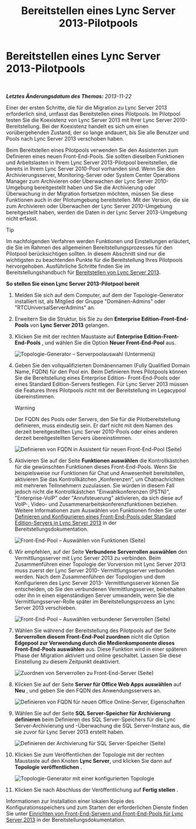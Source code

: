 ﻿---
title: Bereitstellen eines Lync Server 2013-Pilotpools
TOCTitle: Bereitstellen eines Lync Server 2013-Pilotpools
ms:assetid: a81aba1e-e636-434b-8c56-4150435bb55d
ms:mtpsurl: https://technet.microsoft.com/de-de/library/JJ205144(v=OCS.15)
ms:contentKeyID: 49295017
ms.date: 05/19/2016
mtps_version: v=OCS.15
ms.translationtype: HT
---

# Bereitstellen eines Lync Server 2013-Pilotpools

 

_**Letztes Änderungsdatum des Themas:** 2013-11-22_

Einer der ersten Schritte, die für die Migration zu Lync Server 2013 erforderlich sind, umfasst das Bereitstellen eines Pilotpools. Im Pilotpool testen Sie die Koexistenz von Lync Server 2013 mit Ihrer Lync Server 2010-Bereitstellung. Bei der Koexistenz handelt es sich um einen vorübergehenden Zustand, der so lange andauert, bis Sie alle Benutzer und Pools nach Lync Server 2013 verschoben haben.

Beim Bereitstellen eines Pilotpools verwenden Sie den Assistenten zum Definieren eines neuen Front-End-Pools. Sie sollten dieselben Funktionen und Arbeitslasten in Ihrem Lync Server 2013-Pilotpool bereitstellen, die bereits in Ihrem Lync Server 2010-Pool vorhanden sind. Wenn Sie den Archivierungsserver, Monitoring-Server oder System Center Operations Manager zum Archivieren oder Überwachen der Lync Server 2010-Umgebung bereitgestellt haben und Sie die Archivierung oder Überwachung in der Migration fortsetzen möchten, müssen Sie diese Funktionen auch in der Pilotumgebung bereitstellen. Mit der Version, die sie zum Archivieren oder Überwachen der Lync Server 2010-Umgebung bereitgestellt haben, werden die Daten in der Lync Server 2013-Umgebung nicht erfasst.


> [!TIP]
> Im nachfolgenden Verfahren werden Funktionen und Einstellungen erläutert, die Sie im Rahmen des allgemeinen Bereitstellungsprozesses für den Pilotpool berücksichtigen sollten. In diesem Abschnitt sind nur die wichtigsten zu beachtenden Punkte für die Bereitstellung Ihres Pilotpools hervorgehoben. Ausführliche Schritte finden Sie im Bereitstellungshandbuch für <A href="lync-server-2013-deploying-lync-server.md">Bereitstellen von Lync Server&nbsp;2013</A>.



**So stellen Sie einen Lync Server 2013-Pilotpool bereit**

1.  Melden Sie sich auf dem Computer, auf dem der Topologie-Generator installiert ist, als Mitglied der Gruppe "Domänen-Admins" oder "RTCUniversalServerAdmins" an.

2.  Erweitern Sie die Struktur, bis Sie zu den **Enterprise Edition-Front-End-Pools** von **Lync Server 2013** gelangen.

3.  Klicken Sie mit der rechten Maustaste auf **Enterprise Edition-Front-End-Pools** , und wählen Sie die Option **Neuer Front-End-Pool** aus.
    
    ![Topologie-Generator – Serverpoolauswahl (Untermenü)](images/JJ205144.c2feed27-3418-42a6-a254-76e83607db9c(OCS.15).jpg "Topologie-Generator – Serverpoolauswahl (Untermenü)")

4.  Geben Sie den vollqualifizierten Domänennamen (Fully Qualified Domain Name, FQDN) für den Pool ein. Beim Definieren Ihres Pilotpools können Sie die Bereitstellung eines Enterprise Edition- Front-End-Pools oder eines Standard Edition-Servers festlegen. Für Lync Server 2013 müssen die Features Ihres Pilotpools nicht mit der Bereitstellung im Legacypool übereinstimmen.
    

    > [!WARNING]
    > Der FQDN des Pools oder Servers, den Sie für die Pilotbereitstellung definieren, muss eindeutig sein. Er darf nicht mit dem Namen des derzeit bereitgestellten Lync Server 2010-Pools oder eines anderen derzeit bereitgestellten Servers übereinstimmen.

    
    ![Definieren von FQDN in Assistent für neuen Front-End-Pool (Seite)](images/JJ205144.c5fd138c-e75a-413a-827f-b1461c996d40(OCS.15).jpg "Definieren von FQDN in Assistent für neuen Front-End-Pool (Seite)")

5.  Aktivieren Sie auf der Seite **Funktionen auswählen** die Kontrollkästchen für die gewünschten Funktionen dieses Front-End-Pools. Wenn Sie beispielsweise nur Funktionen für Chat und Anwesenheit bereitstellen, aktivieren Sie das Kontrollkätchen „Konferenzen“, um Chatnachrichten mit mehreren Teilnnehmern zuzulassen. Sie würden in diesem Fall jedoch nicht die Kontrollkästchen "Einwahlkonferenzen (PSTN)", "Enterprise-VoIP" oder "Anrufsteuerung" aktivieren, da sich diese auf VoIP-, Video- und Zusammenarbeitskonferenzfunktionen beziehen. Weitere Informationen zum Auswählen von Funktionen finden Sie unter [Definieren und Konfigurieren eines Front-End-Pools oder Standard Edition-Servers in Lync Server 2013](lync-server-2013-define-and-configure-a-front-end-pool-or-standard-edition-server.md) in der Bereitstellungsdokumentation.
    
    ![Front-End-Pool – Auswählen von Funktionen (Seite)](images/JJ204718.5c3f3ff9-6e17-4d66-9b13-3bd55b38246b(OCS.15).jpg "Front-End-Pool – Auswählen von Funktionen (Seite)")

6.  Wir empfehlen, auf der Seite **Verbundene Serverrollen auswählen** den Vermittlungsserver mit Lync Server 2013 zu verbinden. Beim Zusammenführen einer Topologie der Vorversion mit Lync Server 2013 muss zuerst der Lync Server 2010- Vermittlungsserver verbunden werden. Nach dem Zusammenführen der Topologien und dem Konfigurieren des Lync Server 2013- Vermittlungsserver können Sie entscheiden, ob Sie den verbundenen Vermittlungsserver, beibehalten oder ihn in einen eigenständigen Server umwandeln, wenn Sie die Vermittlungsserver-Rolle später im Bereitstellungsprozess an Lync Server 2013 verschieben.
    
    ![Front-End-Pool – Auswählen verbundener Serverrollen (Seite)](images/JJ204718.e00b7eba-010b-44ed-b0a6-6ab3e534fb8c(OCS.15).jpg "Front-End-Pool – Auswählen verbundener Serverrollen (Seite)")

7.  Wählen Sie während der Bereitstellung des Pilotpools auf der Seite **Serverrollen diesem Front-End-Pool zuordnen** nicht die Option **Edgepool zur Verwendung durch die Medienkomponente dieses Front-End-Pools auswählen** aus. Diese Funktion wird in einer späteren Phase der Migration aktiviert und online geschaltet. Lassen Sie diese Einstellung zu diesem Zeitpunkt deaktiviert.
    
    ![Zuordnen von Serverrollen zu Front-End-Server (Seite)](images/JJ204718.2d95a798-ad76-4dad-9392-ce41f4d938d1(OCS.15).jpg "Zuordnen von Serverrollen zu Front-End-Server (Seite)")

8.  Klicken Sie auf der Seite **Server für Office Web Apps auswählen** auf **Neu** , und geben Sie den FQDN des Anwendungsservers an.
    
    ![Definieren von FQDN für neuen Office Online-Server, Eigenschaften](images/JJ204718.25c6b455-f1b8-4326-a569-6e338153d398(OCS.15).jpg "Definieren von FQDN für neuen Office Online-Server, Eigenschaften")

9.  Wählen Sie auf der Seite **SQL Server-Speicher für Archivierung definieren** beim Definieren des SQL Server-Speichers für die Lync Server-Archivierung und -Überwachung die SQL Server-Instanz aus, die sie zuvor für Lync Server 2013 erstellt haben.
    
    ![Definieren der Archivierung für SQL Server-Speicher (Seite)](images/JJ204718.0f76f1dc-d0d7-42a0-aea3-400b8e1f35cd(OCS.15).jpg "Definieren der Archivierung für SQL Server-Speicher (Seite)")

10. Klicken Sie zum Veröffentlichen der Topologie mit der rechten Maustaste auf den Knoten **Lync Server**, und klicken Sie dann auf **Topologie veröffentlichen** .
    
    ![Topologie-Generator mit einer konfigurierten Topologie](images/JJ205144.c3eafa20-159e-4355-a23d-9f72aeb26037(OCS.15).jpg "Topologie-Generator mit einer konfigurierten Topologie")

11. Klicken Sie nach Abschluss der Veröffentlichung auf **Fertig stellen** .

Informationen zur Installation einer lokalen Kopie des Konfigurationsspeichers und zum Starten der erforderlichen Dienste finden Sie unter [Einrichten von Front-End-Servern und Front-End-Pools für Lync Server 2013](lync-server-2013-setting-up-front-end-servers-and-front-end-pools.md) in der Bereitstellungsdokumentation.


